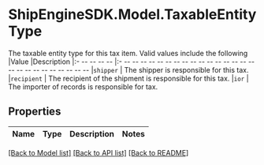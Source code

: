 # ShipEngineSDK.Model.TaxableEntityType
The taxable entity type for this tax item. Valid values include the following  |Value       |Description |:- -- -- -- --  |:- -- -- -- -- -- -- -- -- -- -- -- -- -- -- -- -- -- -- -- -- -- -- -- -- -- -- |`shipper`   | The shipper is responsible for this tax. |`recipient` | The recipient of the shipment is responsible for this tax. |`ior`       | The importer of records is responsible for tax. 

## Properties

Name | Type | Description | Notes
------------ | ------------- | ------------- | -------------

[[Back to Model list]](../README.md#documentation-for-models) [[Back to API list]](../README.md#documentation-for-api-endpoints) [[Back to README]](../README.md)

